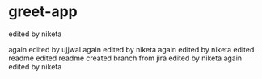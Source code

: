 # greet-app

edited by niketa


again edited by ujjwal 
again edited by niketa
again edited by niketa
edited readme 
edited readme
created branch from jira
edited by niketa
again edited by niketa
